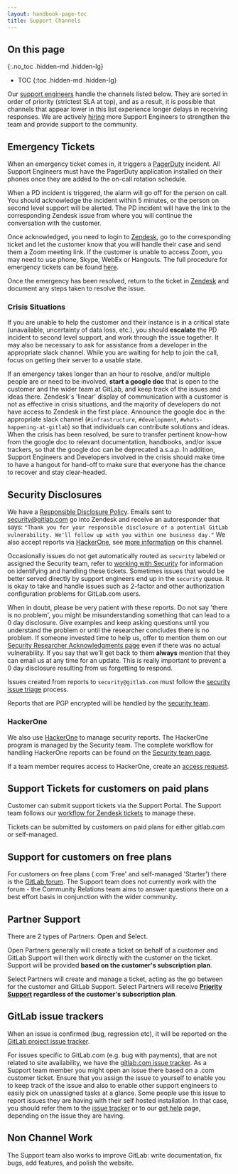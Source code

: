 ```yaml
---
layout: handbook-page-toc
title: Support Channels
---
```


## On this page
{:.no_toc .hidden-md .hidden-lg}

- TOC
{:toc .hidden-md .hidden-lg}

Our [support engineers](/job-families/engineering/support-engineer) handle the channels listed below. They are sorted in order of priority (strictest SLA at top), and as a result, it is possible that channels that appear lower in this list experience longer delays in receiving responses. We are actively [hiring](/jobs/) more Support Engineers to strengthen the team and provide support to the community.

## Emergency Tickets

When an emergency ticket comes in, it triggers a [PagerDuty](https://gitlab.pagerduty.com) incident. All Support Engineers must have the PagerDuty application installed on their phones once they are added to the on-call rotation schedule.

When a PD incident is triggered, the alarm will go off for the person on call. You should acknowledge the incident within 5 minutes, or the person on second level support will be alerted. The PD incident will have the link to the corresponding Zendesk issue from where you will continue the conversation with the customer.

Once acknowledged, you need to login to [Zendesk](https://gitlab.Zendesk.com), go to the corresponding ticket and let the customer know that you will handle their case and send them a Zoom meeting link. If the customer is unable to access Zoom, you may need to use phone, Skype, WebEx or Hangouts.  The full procedure for emergency tickets can be found [here](/handbook/support/on-call/#pagerduty-alerts).

Once the emergency has been resolved, return to the ticket in [Zendesk](https://gitlab.Zendesk.com) and document any steps taken to resolve the issue.

### Crisis Situations

If you are unable to help the customer and their instance is in a critical state (unavailable, uncertainty of data loss, etc.), you should **escalate** the PD incident to second level support, and work through the issue together. It may also be necessary to ask for assistance from a developer in the appropriate slack channel. While you are waiting for help to join the call, focus on getting their server to a usable state.

If an emergency takes longer than an hour to resolve, and/or multiple people are or need to be involved, **start a google doc** that is open to the customer and the wider team at GitLab, and keep track of the issues and ideas there. Zendesk's 'linear' display of communication with a customer is not as effective in crisis situations, and the majority of developers do not have access to Zendesk in the first place. Announce the google doc in the appropriate slack channel (`#infrastructure`, `#development`, `#whats-happening-at-gitlab`) so that individuals can contribute solutions and ideas. When the crisis has been resolved, be sure to transfer pertinent know-how from the google doc to relevant documentation, handbooks, and/or issue trackers, so that the google doc can be deprecated a.s.a.p.  In addition, Support Engineers and Developers involved in the crisis should make time to have a hangout for hand-off to make sure that everyone has the chance to recover and stay clear-headed.

## Security Disclosures

We have a [Responsible Disclosure Policy](/security/disclosure/). Emails sent to security@gitlab.com go into Zendesk and receive an autoresponder that says:
`"Thank you for your responsible disclosure of a potential GitLab vulnerability. We'll follow up with you within one business day."`
We also accept reports via [HackerOne](https://hackerone.com/gitlab), see [more information](/handbook/support/channels#hackerone) on this channel.

Occasionally issues do not get automatically routed as `security` labeled or assigned the Security team, refer to [working with Security](/handbook/support/workflows/working_with_security.html) for information on identifying and handling
these tickets.  Sometimes issues that would be better served directly by support engineers end up in the `security`
queue.  It is okay to take and handle issues such as 2-factor and other authorization configuration problems for GitLab.com
users.

When in doubt, please be very patient with these reports. Do not say 'there is no problem', you might be misunderstanding something that can lead to a 0 day disclosure. Give examples and keep asking questions until you understand the problem or until the researcher concludes there is no problem. If someone invested time to help us, offer to mention them on our [Security Researcher Acknowledgments page](/security/vulnerability-acknowledgements/) even if there was no actual vulnerability. If you say that we'll get back to them **always** mention that they can email us at any time for an update. This is really important to prevent a 0 day disclosure resulting from us forgetting to respond.

Issues created from reports to `security@gitlab.com` must follow the [security issue triage](/handbook/engineering/security/#issue-triage) process.

Reports that are PGP encrypted will be handled by the [security team](/handbook/engineering/security/#external-contact-information).

### HackerOne

We also use [HackerOne](https://hackerone.com/gitlab) to manage security reports. The HackerOne program is managed by the Security team.  The complete workflow for handling HackerOne reports can be found on the [Security team page](/handbook/engineering/security/#hackerone-reports).

If a team member requires access to HackerOne, create an [access request](https://gitlab.com/gitlab-com/team-member-epics/access-requests/-/issues/new?issuable_template=New_Access_Request).

## Support Tickets for customers on paid plans

Customer can submit support tickets via the Support Portal. The Support team follows our [workflow for Zendesk tickets](/handbook/support/workflows) to manage these.

Tickets can be submitted by customers on paid plans for either gitlab.com or self-managed.

## Support for customers on free plans

For customers on free plans (.com 'Free' and self-managed 'Starter') there is the [GitLab forum](https://forum.gitlab.com). The Support team does not currently work with the forum - the Community Relations team aims to answer questions there on a best effort basis in conjunction with the wider community.

## Partner Support

There are 2 types of Partners: Open and Select.

Open Partners generally will create a ticket on behalf of a customer and GitLab Support will then work directly with the customer on the ticket. Support will be provided **based on the customer's subscription plan**.

Select Partners will create and manage a ticket, acting as the go between for the customer and GitLab Support. Select Partners will receive **[Priority Support](https://about.gitlab.com/support/#priority-support) regardless of the customer's subscription plan**.

## GitLab issue trackers

When an issue is confirmed (bug, regression etc), it will be reported on the [GitLab project issue tracker](https://gitlab.com/gitlab-org/gitlab/issues).

For issues specific to GitLab.com (e.g. bug with payments), that are not related to site availability, we have the [gitlab.com issue tracker](https://gitlab.com/gitlab-com/support-forum/issues). As a Support team member you might open an issue there based on a .com customer ticket. Ensure that you assign the issue to yourself to enable you to keep track of the issue and also to enable other support engineers to easily pick on unassigned tasks at a glance. Some people use this issue to report issues they are having with their self hosted installation. In that case, you should refer them to the [issue tracker](https://gitlab.com/gitlab-org/gitlab/issues) or to our [get help](/get-help/) page, depending on the issue they are having.

## Non Channel Work

The Support team also works to improve GitLab: write documentation, fix bugs, add features, and polish the website.
